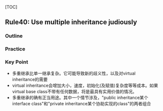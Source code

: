[TOC]
## Rule40: Use multiple inheritance judiously

### Outline

### Practice

### Key Point

- 多重继承比单一继承复杂。它可能导致新的歧义性，以及对virtual inheritance的需要
- virtual inheritance会增加大小，速度，初始化(及赋值)复杂度等等成本。如果virtual base class不带有任何数据，将是最具有实用价值的情况。
- 多重继承的确有正当用途。其中一个情节涉及，"public inheritance某个interface class"和"private inheritance某个协助实现的class"的两者组合
